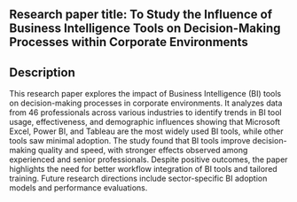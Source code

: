 ## Research paper title: To Study the Influence of Business Intelligence Tools on Decision-Making Processes within Corporate Environments
## Description
This research paper explores the impact of Business Intelligence (BI) tools on decision-making processes in corporate environments. It analyzes data from 46 professionals across various industries to identify trends in BI tool usage, effectiveness, and demographic influences showing that Microsoft Excel, Power BI, and Tableau are the most widely used BI tools, while other tools saw minimal adoption. The study found that BI tools improve decision-making quality and speed, with stronger effects observed among experienced and senior professionals. Despite positive outcomes, the paper highlights the need for better workflow integration of BI tools and tailored training. Future research directions include sector-specific BI adoption models and performance evaluations.
